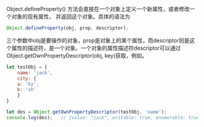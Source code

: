 Object.defineProperty() 方法会直接在一个对象上定义一个新属性，或者修改一个对象的现有属性， 并返回这个对象。具体的语法为
```javascript
Object.defineProperty(obj, prop, descriptor);
```
三个参数中obj是要操作的对象，prop是对象上的某个属性，而descriptor则是这个属性的描述符，是一个对象。一个对象的属性描述符descriptor可以通过
Object.getOwnPropertyDescriptor(obj, key)获取，例如。
```javascript
let testObj = {
    name: 'jack',
    city: {
	a: 'hz',
	b: 'sh'
    }
}

let des = Object.getOwnPropertyDescriptor(testObj, 'name');
console.log(des);	// {value: "jack", writable: true, enumerable: true, configurable: true}
```

















